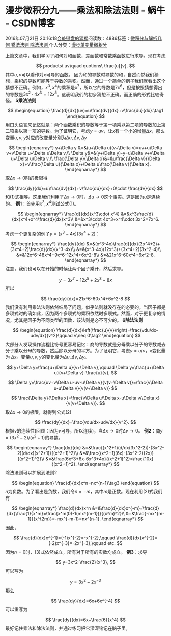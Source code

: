 
# 漫步微积分九——乘法和除法法则 - 蜗牛 - CSDN博客


2016年07月21日 20:16:18[会敲键盘的猩猩](https://me.csdn.net/u010182633)阅读数：4886标签：[微积分与解析几何																](https://so.csdn.net/so/search/s.do?q=微积分与解析几何&t=blog)[乘法法则																](https://so.csdn.net/so/search/s.do?q=乘法法则&t=blog)[除法法则																](https://so.csdn.net/so/search/s.do?q=除法法则&t=blog)[
							](https://so.csdn.net/so/search/s.do?q=乘法法则&t=blog)[
																					](https://so.csdn.net/so/search/s.do?q=微积分与解析几何&t=blog)个人分类：[漫步单变量微积分																](https://blog.csdn.net/u010182633/article/category/6303247)
[
																								](https://so.csdn.net/so/search/s.do?q=微积分与解析几何&t=blog)


上篇文章中，我们学习了如何对和函数，差函数和常数乘函数进行求导。现在考虑

$$
products\ uv\quad quotions\ \frac{u}{v}.
$$
其中$u,v$可以看作对$x$可导的函数。
因为和的导数时导数的和，自然而然我们猜想，乘积的导数可能等于导数的乘积。然而，通过一个简单的例子我们就看出这个猜想不正确。例如，$x^3,x^4$的乘积是$x^7$，所以它的导数是$7x^6$，但是按照猜想得出的导数是$3x^2\cdot 4x^3=12x^5$。这表明我们的初步猜想不正确。而正确的形式比较奇怪。
**5乘法法则**

$$
\begin{equation}
\frac{d}{dx}(uv)=u\frac{dv}{dx}+v\frac{du}{dx}.\tag1
\end{equation}
$$
用口头语言来记忆就是：两个函数乘积的导数等于第一项乘以第二项的导数加上第二项乘以第一项的导数。为了证明它，考虑$y=uv$，让$x$有一个小的增量$\Delta x$，那么变量$u,v,y$对应的改变量分别为$\Delta u,\Delta v,\Delta y$

$$
\begin{eqnarray*}
y+\Delta y
&=&(u+\Delta u)(v+\Delta v)=uv+u\Delta v+v\Delta u+\Delta u\Delta v,\\
\Delta y&=&(y+\Delta y)-y=u\Delta v+v\Delta u+\Delta u\Delta v,\\
\frac{\Delta y}{\Delta x}&=&u\frac{\Delta v}{\Delta x}+v\frac{\Delta u}{\Delta x}+\Delta u\frac{\Delta v}{\Delta x}.
\end{eqnarray*}
$$
取$\Delta x\to 0$时的极限得

$$
\frac{dy}{dx}=u\frac{dv}{dx}+v\frac{du}{dx}+0\cdot \frac{dv}{dx}
$$
和(1)式相等。这里我们利用了$\Delta x\to 0$时，$\Delta u\to 0$这个事实。这是因为$u$是连续的。
**例1**：首先用$x^3,x^4$测试公式(1)。

$$
\begin{eqnarray*}
\frac{d}{dx}(x^3\cdot x^4)
&=&x^3\frac{d}{dx}x^4+x^4\frac{d}{dx}x^3\\
&=&x^3\cdot 4x^3+x^4\cdot 3x^2=7x^6.
\end{eqnarray*}
$$
考虑一个更复杂的例子$y=(x^3-4x)(3x^4+2)$：

$$
\begin{eqnarray*}
\frac{dy}{dx}
&=&(x^3-4x)\frac{d}{dx}(3x^4+2)+(3x^4+2)\frac{d}{dx}(x^3-4x)\\
&=&(x^3-4x)(12x^3)+(3x^4+2)(3x^2-4)\\
&=&12x^6-48x^4+9x^6-12x^4+6x^2-8\\
&=&21x^6-60x^4+6x^2-8.
\end{eqnarray*}
$$
注意，我们也可以在开始的时候让两个因子乘开，然后求导。

$$
y=3x^7-12x^5+2x^3-8x
$$
所以

$$
\frac{dy}{dx}=21x^6-60x^4+6x^2-8
$$
我们没有利用乘法法则依然结局了问题，似乎法则就没存在的必要的。当因子都是多项式时的确如此，因为两个多项式的乘积依然时多项式。然而，对于更复杂的情况，尤其是因子为不同类型的函数，该法则是必不可少的。
**6除法法则**

$$
\begin{equation}
\frac{d}{dx}\left(\frac{u}{v}\right)=\frac{vdu/dx-udv/dx}{v^2}\qquad v\neq 0\tag2
\end{equation}
$$
大部分人发现操作流程比符号更容易记忆：商的导数就是分母乘以分子的导数减去分子乘以分母的导数，然后除以分母的平方。为了证明它，考虑$y=u/v$，$x$变化量为
$\Delta x$。变量$u,v,y$的变化量为$\Delta u,\Delta v ,\Delta y$。

$$
y+\Delta y=\frac{u+\Delta u}{v+\Delta v},\qquad \Delta y=\frac{u+\Delta u}{v+\Delta v}-\frac{u}{v},
$$

$$
\Delta y=\frac{uv+v\Delta u-uv-u\Delta v}{v(v+\Delta v)}=\frac{v\Delta u-u\Delta v}{v(v+\Delta v)}
$$

$$
\frac{\Delta y}{\Delta x}=\frac{v\Delta u/\Delta x-u\Delta v/\Delta x}{v(v+\Delta v)}.
$$
取$\Delta x\to 0$的极限，就得到公式(2)

$$
\frac{dy}{dx}=\frac{vdu/dx-udv/dx}{v^2}.
$$
根据$v$的连续性(回顾：因为$v$可导，所以连续)，当$\Delta x\to 0$时$\Delta v\to 0$。
**例2**：商$y=(3x^2-2)/(x^2+1)$的导数。

$$
\begin{eqnarray*}
\frac{dy}{dx}
&=&\frac{(x^2+1)(d/dx(3x^2-2))-(3x^2-2)(d/dx)(x^2+1)}{(x^2+1)^2}\\
&=&\frac{(x^2+1)(6x)-(3x^2-2)(2x)}{(x^2+1)^2}\\
&=&\frac{6x^3+6x-6x^3+4x}{(x^2+1)^2}=\frac{10x}{(x^2+1)^2}.
\end{eqnarray*}
$$
除法法则可以扩展到法则2

$$
\begin{equation}
\frac{d}{dx}x^n=nx^{n-1}\tag3
\end{equation}
$$
$n$为负数。为了看出是负数，我们令$n=-m$，其中$m$是正数。现在利用(2)式我们有

$$
\begin{eqnarray*}
\frac{d}{dx}x^n
&=&\frac{d}{dx}x^{-m}=\frac{d}{dx}\frac{1}{x^m}=\frac{x^m(0)-1(mx^{m-1})}{(x^m)^2}\\
&=&\frac{-mx^{m-1}}{x^{2m}}=-mx^{-m-1}=nx^{n-1}.
\end{eqnarray*}
$$
因此，

$$
\frac{d}{dx}x^{-1}=(-1)x^{-2}=-x^{-2},\qquad \frac{d}{dx}x^{-2}=(-2)x^{-3}=-2x^{-3},\qquad etc.
$$
因为$n=0$时，(3)式依然成立，所有对于所有的实数均成立。
**例3**：求导

$$
y=3x^2-\frac{2}{x^3},
$$
可以写为

$$
y=3x^2-2x^{-3}
$$
那么

$$
\frac{dy}{dx}=6x+6x^{-4}
$$
可以重写为

$$
\frac{dy}{dx}=6x+\frac{6}{x^4}
$$
最好记住乘法和除法法则，并通过练习把它深深铭记在脑子里。

